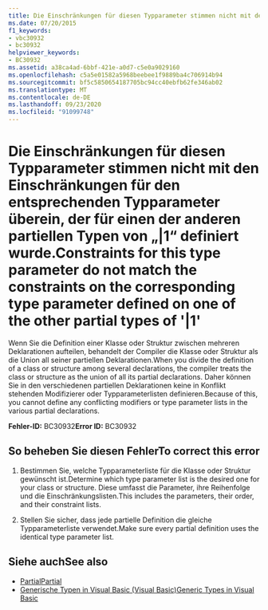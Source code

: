 ```yaml
---
title: Die Einschränkungen für diesen Typparameter stimmen nicht mit den Einschränkungen für den entsprechenden Typparameter überein, der für einen der anderen partiellen Typen von „|1“ definiert wurde.
ms.date: 07/20/2015
f1_keywords:
- vbc30932
- bc30932
helpviewer_keywords:
- BC30932
ms.assetid: a38ca4ad-6bbf-421e-a0d7-c5e0a9029160
ms.openlocfilehash: c5a5e01582a5968beebee1f9889ba4c706914b94
ms.sourcegitcommit: bf5c5850654187705bc94cc40ebfb62fe346ab02
ms.translationtype: MT
ms.contentlocale: de-DE
ms.lasthandoff: 09/23/2020
ms.locfileid: "91099748"
---
```

# <a name="constraints-for-this-type-parameter-do-not-match-the-constraints-on-the-corresponding-type-parameter-defined-on-one-of-the-other-partial-types-of-1"></a><span data-ttu-id="0c729-102">Die Einschränkungen für diesen Typparameter stimmen nicht mit den Einschränkungen für den entsprechenden Typparameter überein, der für einen der anderen partiellen Typen von „|1“ definiert wurde.</span><span class="sxs-lookup"><span data-stu-id="0c729-102">Constraints for this type parameter do not match the constraints on the corresponding type parameter defined on one of the other partial types of '|1'</span></span>

<span data-ttu-id="0c729-103">Wenn Sie die Definition einer Klasse oder Struktur zwischen mehreren Deklarationen aufteilen, behandelt der Compiler die Klasse oder Struktur als die Union all seiner partiellen Deklarationen.</span><span class="sxs-lookup"><span data-stu-id="0c729-103">When you divide the definition of a class or structure among several declarations, the compiler treats the class or structure as the union of all its partial declarations.</span></span> <span data-ttu-id="0c729-104">Daher können Sie in den verschiedenen partiellen Deklarationen keine in Konflikt stehenden Modifizierer oder Typparameterlisten definieren.</span><span class="sxs-lookup"><span data-stu-id="0c729-104">Because of this, you cannot define any conflicting modifiers or type parameter lists in the various partial declarations.</span></span>  
  
 <span data-ttu-id="0c729-105">**Fehler-ID:** BC30932</span><span class="sxs-lookup"><span data-stu-id="0c729-105">**Error ID:** BC30932</span></span>  
  
## <a name="to-correct-this-error"></a><span data-ttu-id="0c729-106">So beheben Sie diesen Fehler</span><span class="sxs-lookup"><span data-stu-id="0c729-106">To correct this error</span></span>  
  
1. <span data-ttu-id="0c729-107">Bestimmen Sie, welche Typparameterliste für die Klasse oder Struktur gewünscht ist.</span><span class="sxs-lookup"><span data-stu-id="0c729-107">Determine which type parameter list is the desired one for your class or structure.</span></span> <span data-ttu-id="0c729-108">Diese umfasst die Parameter, ihre Reihenfolge und die Einschränkungslisten.</span><span class="sxs-lookup"><span data-stu-id="0c729-108">This includes the parameters, their order, and their constraint lists.</span></span>  
  
2. <span data-ttu-id="0c729-109">Stellen Sie sicher, dass jede partielle Definition die gleiche Typparameterliste verwendet.</span><span class="sxs-lookup"><span data-stu-id="0c729-109">Make sure every partial definition uses the identical type parameter list.</span></span>  
  
## <a name="see-also"></a><span data-ttu-id="0c729-110">Siehe auch</span><span class="sxs-lookup"><span data-stu-id="0c729-110">See also</span></span>

- [<span data-ttu-id="0c729-111">Partial</span><span class="sxs-lookup"><span data-stu-id="0c729-111">Partial</span></span>](../language-reference/modifiers/partial.md)
- [<span data-ttu-id="0c729-112">Generische Typen in Visual Basic (Visual Basic)</span><span class="sxs-lookup"><span data-stu-id="0c729-112">Generic Types in Visual Basic</span></span>](../programming-guide/language-features/data-types/generic-types.md)
